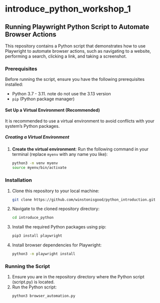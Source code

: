 # introduce_python_workshop_1

## Running Playwright Python Script to Automate Browser Actions

This repository contains a Python script that demonstrates how to use Playwright to automate browser actions, such as navigating to a website, performing a search, clicking a link, and taking a screenshot.

### Prerequisites

Before running the script, ensure you have the following prerequisites installed:

- Python 3.7 - 3.11. note do not use the 3.13 version
- `pip` (Python package manager)

#### Set Up a Virtual Environment (Recommended)

It is recommended to use a virtual environment to avoid conflicts with your system’s Python packages.

##### Creating a Virtual Environment

1. **Create the virtual environment**:
   Run the following command in your terminal (replace `myenv` with any name you like):

   ```bash
   python3 -m venv myenv
   source myenv/bin/activate

### Installation

1. Clone this repository to your local machine:
   ```bash
   git clone https://github.com/winstonisgood/python_introduction.git
2. Navigate to the cloned repository directory:
   ```bash
   cd introduce_python
3. Install the required Python packages using pip:
   ```bash
   pip3 install playwright
4. Install browser dependencies for Playwright:
   ```bash
   python3 -m playwright install

### Running the Script
1. Ensure you are in the repository directory where the Python script (script.py) is located.
2. Run the Python script:
   ```bash
   python3 browser_automation.py
   ```